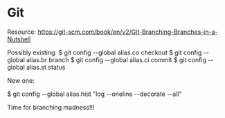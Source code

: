 # Git

Resource: https://git-scm.com/book/en/v2/Git-Branching-Branches-in-a-Nutshell


Possibly existing:
$ git config --global alias.co checkout
$ git config --global alias.br branch
$ git config --global alias.ci commit
$ git config --global alias.st status

New one:

$ git config --global alias.hist "log --oneline --decorate --all"


Time for branching madness!!! 
